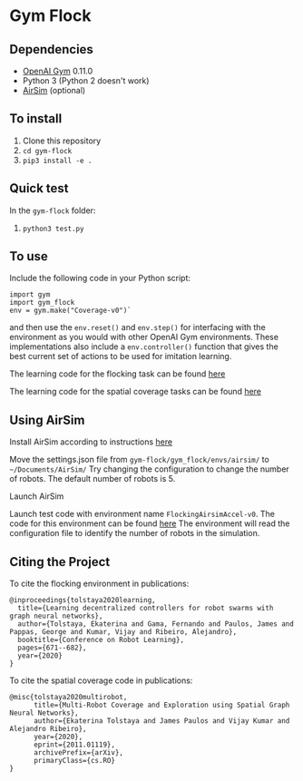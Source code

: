 # Gym Flock

## Dependencies
- [OpenAI Gym](https://github.com/openai/gym) 0.11.0
- Python 3 (Python 2 doesn't work)
- [AirSim](https://github.com/microsoft/AirSim) (optional)

## To install
1) Clone this repository
2) `cd gym-flock`
2) `pip3 install -e . `

## Quick test
In the `gym-flock` folder:
1) `python3 test.py`

## To use

Include the following code in your Python script:
~~~~
import gym  
import gym_flock 
env = gym.make("Coverage-v0")` 
~~~~
and then use the `env.reset()` and `env.step()` for interfacing with the environment as you would with other OpenAI Gym environments. 
These implementations also include a `env.controller()` function that gives the best current set of actions to be used for imitation learning.

The learning code for the flocking task can be found [here](https://github.com/katetolstaya/multiagent_gnn_policies)

The learning code for the spatial coverage tasks can be found [here](https://github.com/katetolstaya/graph_rl)

## Using AirSim

Install AirSim according to instructions [here](https://github.com/microsoft/AirSim)

Move the settings.json file from `gym-flock/gym_flock/envs/airsim/` to `~/Documents/AirSim/`
Try changing the configuration to change the number of robots. The default number of robots is 5.

Launch AirSim

Launch test code with environment name `FlockingAirsimAccel-v0`. The code for this environment can be found [here](https://github.com/katetolstaya/gym-flock/blob/stable/gym_flock/envs/flocking/flocking_airsim_accel.py)
The environment will read the configuration file to identify the number of robots in the simulation.

## Citing the Project
To cite the flocking environment in publications:
```shell
@inproceedings{tolstaya2020learning,
  title={Learning decentralized controllers for robot swarms with graph neural networks},
  author={Tolstaya, Ekaterina and Gama, Fernando and Paulos, James and Pappas, George and Kumar, Vijay and Ribeiro, Alejandro},
  booktitle={Conference on Robot Learning},
  pages={671--682},
  year={2020}
}
```
To cite the spatial coverage code in publications:
```shell
@misc{tolstaya2020multirobot,
      title={Multi-Robot Coverage and Exploration using Spatial Graph Neural Networks}, 
      author={Ekaterina Tolstaya and James Paulos and Vijay Kumar and Alejandro Ribeiro},
      year={2020},
      eprint={2011.01119},
      archivePrefix={arXiv},
      primaryClass={cs.RO}
}
```



